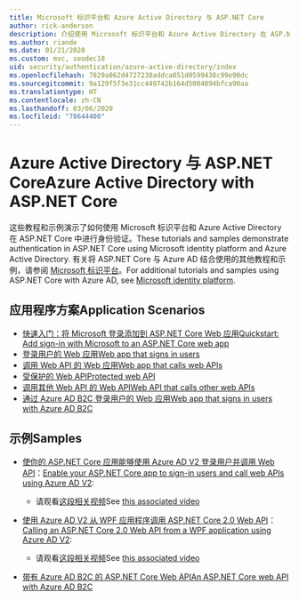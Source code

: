 ```yaml
---
title: Microsoft 标识平台和 Azure Active Directory 与 ASP.NET Core
author: rick-anderson
description: 介绍使用 Microsoft 标识平台和 Azure Active Directory 在 ASP.NET Core 对 Web 应用和 API 进行身份验证的相关主题。
ms.author: riande
ms.date: 01/21/2020
ms.custom: mvc, seodec18
uid: security/authentication/azure-active-directory/index
ms.openlocfilehash: 7829a062d4727238addca051d0599438c99e90dc
ms.sourcegitcommit: 9a129f5f3e31cc449742b164d5004894bfca90aa
ms.translationtype: HT
ms.contentlocale: zh-CN
ms.lasthandoff: 03/06/2020
ms.locfileid: "78644400"
---
```

# <a name="azure-active-directory-with-aspnet-core"></a><span data-ttu-id="01f72-103">Azure Active Directory 与 ASP.NET Core</span><span class="sxs-lookup"><span data-stu-id="01f72-103">Azure Active Directory with ASP.NET Core</span></span>

<span data-ttu-id="01f72-104">这些教程和示例演示了如何使用 Microsoft 标识平台和 Azure Active Directory 在 ASP.NET Core 中进行身份验证。</span><span class="sxs-lookup"><span data-stu-id="01f72-104">These tutorials and samples demonstrate authentication in ASP.NET Core using Microsoft identity platform and Azure Active Directory.</span></span> <span data-ttu-id="01f72-105">有关将 ASP.NET Core 与 Azure AD 结合使用的其他教程和示例，请参阅 [Microsoft 标识平台](/azure/active-directory/develop/)。</span><span class="sxs-lookup"><span data-stu-id="01f72-105">For additional tutorials and samples using ASP.NET Core with Azure AD, see [Microsoft identity platform](/azure/active-directory/develop/).</span></span>

## <a name="application-scenarios"></a><span data-ttu-id="01f72-106">应用程序方案</span><span class="sxs-lookup"><span data-stu-id="01f72-106">Application Scenarios</span></span>

* [<span data-ttu-id="01f72-107">快速入门：将 Microsoft 登录添加到 ASP.NET Core Web 应用</span><span class="sxs-lookup"><span data-stu-id="01f72-107">Quickstart: Add sign-in with Microsoft to an ASP.NET Core web app</span></span>](/azure/active-directory/develop/quickstart-v2-aspnet-core-webapp)
* [<span data-ttu-id="01f72-108">登录用户的 Web 应用</span><span class="sxs-lookup"><span data-stu-id="01f72-108">Web app that signs in users</span></span>](/azure/active-directory/develop/scenario-web-app-sign-user-overview?tabs=aspnetcore)
* [<span data-ttu-id="01f72-109">调用 Web API 的 Web 应用</span><span class="sxs-lookup"><span data-stu-id="01f72-109">Web app that calls web APIs</span></span>](/azure/active-directory/develop/scenario-web-app-call-api-overview)
* [<span data-ttu-id="01f72-110">受保护的 Web API</span><span class="sxs-lookup"><span data-stu-id="01f72-110">Protected web API</span></span>](/azure/active-directory/develop/scenario-protected-web-api-overview)
* [<span data-ttu-id="01f72-111">调用其他 Web API 的 Web API</span><span class="sxs-lookup"><span data-stu-id="01f72-111">Web API that calls other web APIs</span></span>](/azure/active-directory/develop/scenario-web-api-call-api-overview)
* [<span data-ttu-id="01f72-112">通过 Azure AD B2C 登录用户的 Web 应用</span><span class="sxs-lookup"><span data-stu-id="01f72-112">Web app that signs in users with Azure AD B2C</span></span>](xref:security/authentication/azure-ad-b2c)

## <a name="samples"></a><span data-ttu-id="01f72-113">示例</span><span class="sxs-lookup"><span data-stu-id="01f72-113">Samples</span></span>

* <span data-ttu-id="01f72-114">[使你的 ASP.NET Core 应用能够使用 Azure AD V2 登录用户并调用 Web API](/samples/azure-samples/active-directory-aspnetcore-webapp-openidconnect-v2/enable-webapp-signin/)：</span><span class="sxs-lookup"><span data-stu-id="01f72-114">[Enable your ASP.NET Core app to sign-in users and call web APIs using Azure AD V2](/samples/azure-samples/active-directory-aspnetcore-webapp-openidconnect-v2/enable-webapp-signin/):</span></span> 
  * <span data-ttu-id="01f72-115">请观看[这段相关视频](https://channel9.msdn.com/Events/Build/2018/THR5001)</span><span class="sxs-lookup"><span data-stu-id="01f72-115">See [this associated video](https://channel9.msdn.com/Events/Build/2018/THR5001)</span></span>

* <span data-ttu-id="01f72-116">[使用 Azure AD V2 从 WPF 应用程序调用 ASP.NET Core 2.0 Web API](/samples/azure-samples/active-directory-dotnet-native-aspnetcore-v2/calling-an-aspnet-core-web-api-from-a-wpf-application-using-azure-ad-v2/)：</span><span class="sxs-lookup"><span data-stu-id="01f72-116">[Calling an ASP.NET Core 2.0 Web API from a WPF application using Azure AD V2](/samples/azure-samples/active-directory-dotnet-native-aspnetcore-v2/calling-an-aspnet-core-web-api-from-a-wpf-application-using-azure-ad-v2/):</span></span> 
  * <span data-ttu-id="01f72-117">请观看[这段相关视频](https://channel9.msdn.com/Events/Build/2018/THR5000)</span><span class="sxs-lookup"><span data-stu-id="01f72-117">See [this associated video](https://channel9.msdn.com/Events/Build/2018/THR5000)</span></span>

* [<span data-ttu-id="01f72-118">带有 Azure AD B2C 的 ASP.NET Core Web API</span><span class="sxs-lookup"><span data-stu-id="01f72-118">An ASP.NET Core web API with Azure AD B2C</span></span>](https://azure.microsoft.com/resources/samples/active-directory-b2c-dotnetcore-webapi/)
